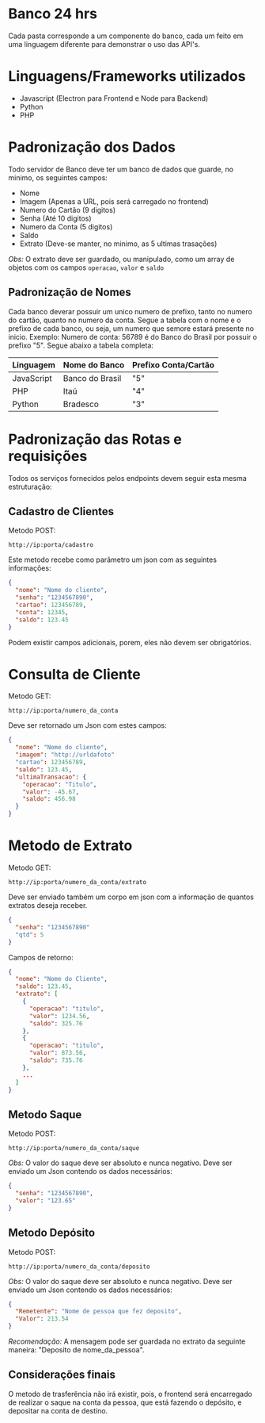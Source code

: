 # Banco 24 hrs

Cada pasta corresponde a um componente do banco, cada um feito em uma linguagem diferente para demonstrar o uso das API's.

# Linguagens/Frameworks utilizados

- Javascript (Electron para Frontend e Node para Backend)
- Python
- PHP

# Padronização dos Dados

Todo servidor de Banco deve ter um banco de dados que guarde, no minimo, os seguintes campos:

- Nome
- Imagem (Apenas a URL, pois será carregado no frontend)
- Numero do Cartão (9 digitos)
- Senha (Até 10 digitos)
- Numero da Conta (5 digitos)
- Saldo
- Extrato (Deve-se manter, no minimo, as 5 ultimas trasações)

_Obs:_ O extrato deve ser guardado, ou manipulado, como um array de objetos com os campos `operacao`, `valor` e `saldo`

## Padronização de Nomes

Cada banco deverar possuir um unico numero de prefixo, tanto no numero do cartão, quanto no numero da conta. Segue a tabela com o nome e o prefixo de cada banco, ou seja, um numero que semore estará presente no inicio. Exemplo: Numero de conta: 56789 é do Banco do Brasil por possuir o prefixo "5". Segue abaixo a tabela completa:

| Linguagem  | Nome do Banco   | Prefixo Conta/Cartão |
| ---------- | --------------- | -------------------- |
| JavaScript | Banco do Brasil | "5"                  |
| PHP        | Itaú            | "4"                  |
| Python     | Bradesco        | "3"                  |

# Padronização das Rotas e requisições

Todos os serviços fornecidos pelos endpoints devem seguir esta mesma estruturação:

## Cadastro de Clientes

Metodo POST:

```
http://ip:porta/cadastro
```

Este metodo recebe como parâmetro um json com as seguintes informações:

```json
{
  "nome": "Nome do cliente",
  "senha": "1234567890",
  "cartao": 123456789,
  "conta": 12345,
  "saldo": 123.45
}
```

Podem existir campos adicionais, porem, eles não devem ser obrigatórios.

# Consulta de Cliente

Metodo GET:

```
http://ip:porta/numero_da_conta
```

Deve ser retornado um Json com estes campos:

```json
{
  "nome": "Nome do cliente",
  "imagem": "http://urldafoto"
  "cartao": 123456789,
  "saldo": 123.45,
  "ultimaTransacao": {
    "operacao": "Titulo",
    "valor": -45.67,
    "saldo": 456.98
  }
}
```

# Metodo de Extrato

Metodo GET:

```
http://ip:porta/numero_da_conta/extrato
```

Deve ser enviado também um corpo em json com a informação de quantos extratos deseja receber.

```json
{
  "senha": "1234567890"
  "qtd": 5
}
```

Campos de retorno:

```json
{
  "nome": "Nome do Cliente",
  "saldo": 123.45,
  "extrato": [
    {
      "operacao": "titulo",
      "valor": 1234.56,
      "saldo": 325.76
    },
    {
      "operacao": "titulo",
      "valor": 873.56,
      "saldo": 735.76
    },
    ...
  ]
}
```

## Metodo Saque

Metodo POST:

```
http://ip:porta/numero_da_conta/saque
```

_Obs:_ O valor do saque deve ser absoluto e nunca negativo.
Deve ser enviado um Json contendo os dados necessários:

```json
{
  "senha": "1234567890",
  "valor": "123.65"
}
```

## Metodo Depósito

Metodo POST:

```
http://ip:porta/numero_da_conta/deposito
```

_Obs:_ O valor do saque deve ser absoluto e nunca negativo.
Deve ser enviado um Json contendo os dados necessários:

```json
{
  "Remetente": "Nome de pessoa que fez deposito",
  "Valor": 213.54
}
```

_Recomendação:_ A mensagem pode ser guardada no extrato da seguinte maneira: "Deposito de nome_da_pessoa".

## Considerações finais

O metodo de trasferência não irá existir, pois, o frontend será encarregado de realizar o saque na conta da pessoa, que está fazendo o depósito, e depositar na conta de destino.

